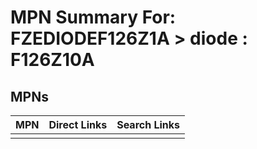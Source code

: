 



# MPN Summary For: FZEDIODEF126Z1A > diode : F126Z10A

## MPNs
  

|MPN|Direct Links|Search Links|
| :--- | :--- | :--- |
||||
